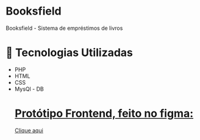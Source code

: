 # Booksfield
Booksfield - Sistema de empréstimos de livros

# 🚀 Tecnologias Utilizadas
<ul>
 <li>
PHP
  </li>
 <li>
HTML
  </li>
 <li>
CSS
 </li>
 <li>
MysQl - DB
 </li>
<u>

# Protótipo Frontend, feito no figma:
<a href="https://www.figma.com/file/3nQzru8Dm2sonnUOXk0AIT/Booksfield">Clique aqui</a>
